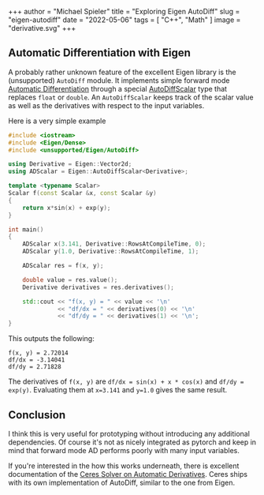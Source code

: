 +++
author = "Michael Spieler"
title = "Exploring Eigen AutoDiff"
slug = "eigen-autodiff"
date = "2022-05-06"
tags = [
    "C++",
    "Math"
]
image = "derivative.svg"
+++

<!-- ![Derivative Plot](derivative.png) -->

## Automatic Differentiation with Eigen

A probably rather unknown feature of the excellent Eigen library is the (unsupported) `AutoDiff` module.
It implements simple forward mode [Automatic Differentiation](https://en.wikipedia.org/wiki/Automatic_differentiation) through a special [AutoDiffScalar](https://eigen.tuxfamily.org/dox/unsupported/classEigen_1_1AutoDiffScalar.html) type that replaces `float` or `double`.
An `AutoDiffScalar` keeps track of the scalar value as well as the derivatives with respect to the input variables.

Here is a very simple example

```cpp
#include <iostream>
#include <Eigen/Dense>
#include <unsupported/Eigen/AutoDiff>

using Derivative = Eigen::Vector2d;
using ADScalar = Eigen::AutoDiffScalar<Derivative>;

template <typename Scalar>
Scalar f(const Scalar &x, const Scalar &y)
{
    return x*sin(x) + exp(y);
}

int main()
{
    ADScalar x(3.141, Derivative::RowsAtCompileTime, 0);
    ADScalar y(1.0, Derivative::RowsAtCompileTime, 1);

    ADScalar res = f(x, y);

    double value = res.value();
    Derivative derivatives = res.derivatives();

    std::cout << "f(x, y) = " << value << '\n'
              << "df/dx = " << derivatives(0) << '\n'
              << "df/dy = " << derivatives(1) << '\n';
}
```

This outputs the following:

```
f(x, y) = 2.72014
df/dx = -3.14041
df/dy = 2.71828
```

The derivatives of `f(x, y)` are `df/dx = sin(x) + x * cos(x)` and
`df/dy = exp(y)`.
Evaluating them at `x=3.141` and `y=1.0` gives the same result.

## Conclusion

I think this is very useful for prototyping without introducing any additional dependencies.
Of course it's not as nicely integrated as pytorch and keep in mind that forward mode AD performs poorly with many input variables.

If you're interested in the how this works underneath, there is excellent documentation of the [Ceres Solver on Automatic Derivatives](http://ceres-solver.org/automatic_derivatives.html).
Ceres ships with its own implementation of AutoDiff, similar to the one from Eigen.
